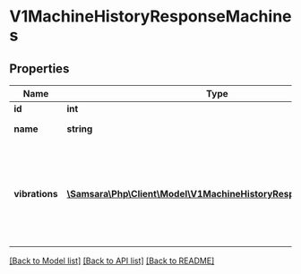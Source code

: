 # V1MachineHistoryResponseMachines

## Properties
Name | Type | Description | Notes
------------ | ------------- | ------------- | -------------
**id** | **int** | Machine ID | [optional] 
**name** | **string** | Machine name | [optional] 
**vibrations** | [**\Samsara\Php\Client\Model\V1MachineHistoryResponseVibrations[]**](V1MachineHistoryResponseVibrations.md) | List of vibration datapoints, with timestamp and vibration measurement for x/y/z axis in mm/s | [optional] 

[[Back to Model list]](../README.md#documentation-for-models) [[Back to API list]](../README.md#documentation-for-api-endpoints) [[Back to README]](../README.md)


